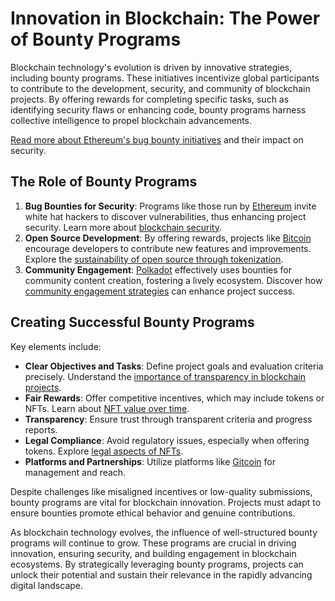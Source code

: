 # Innovation in Blockchain: The Power of Bounty Programs

Blockchain technology's evolution is driven by innovative strategies, including bounty programs. These initiatives incentivize global participants to contribute to the development, security, and community of blockchain projects. By offering rewards for completing specific tasks, such as identifying security flaws or enhancing code, bounty programs harness collective intelligence to propel blockchain advancements.

[Read more about Ethereum's bug bounty initiatives](https://ethereum.org) and their impact on security.

## The Role of Bounty Programs

1. **Bug Bounties for Security**: Programs like those run by [Ethereum](https://ethereum.org) invite white hat hackers to discover vulnerabilities, thus enhancing project security. Learn more about [blockchain security](https://www.license-token.com/wiki/blockchain-security).
2. **Open Source Development**: By offering rewards, projects like [Bitcoin](https://bitcoin.org) encourage developers to contribute new features and improvements. Explore the [sustainability of open source through tokenization](https://www.license-token.com/wiki/sustainability-of-open-source-through-tokenization).
3. **Community Engagement**: [Polkadot](https://polkadot.network) effectively uses bounties for community content creation, fostering a lively ecosystem. Discover how [community engagement strategies](https://www.license-token.com/wiki/community-engagement-strategies) can enhance project success.

## Creating Successful Bounty Programs

Key elements include:

- **Clear Objectives and Tasks**: Define project goals and evaluation criteria precisely. Understand the [importance of transparency in blockchain projects](https://www.license-token.com/wiki/blockchain-transparency-in-open-source-projects).
- **Fair Rewards**: Offer competitive incentives, which may include tokens or NFTs. Learn about [NFT value over time](https://www.license-token.com/wiki/nft-value-over-time).
- **Transparency**: Ensure trust through transparent criteria and progress reports.
- **Legal Compliance**: Avoid regulatory issues, especially when offering tokens. Explore [legal aspects of NFTs](https://www.license-token.com/wiki/legal-aspects-of-nf-ts).
- **Platforms and Partnerships**: Utilize platforms like [Gitcoin](https://gitcoin.co) for management and reach.

Despite challenges like misaligned incentives or low-quality submissions, bounty programs are vital for blockchain innovation. Projects must adapt to ensure bounties promote ethical behavior and genuine contributions.

As blockchain technology evolves, the influence of well-structured bounty programs will continue to grow. These programs are crucial in driving innovation, ensuring security, and building engagement in blockchain ecosystems. By strategically leveraging bounty programs, projects can unlock their potential and sustain their relevance in the rapidly advancing digital landscape.